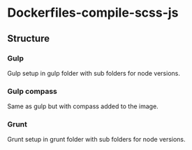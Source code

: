 # Dockerfiles-compile-scss-js

## Structure

### Gulp

Gulp setup in gulp folder with sub folders for node versions.

### Gulp compass

Same as gulp but with compass added to the image.

### Grunt

Grunt setup in grunt folder with sub folders for node versions.
